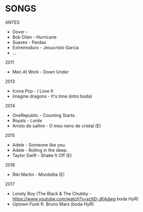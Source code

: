 SONGS
=====

ANTES
 * Dover -
 * Bob Dilan - Hurricane
 * Suaves - Pardao
 * Extremoduro - Jesucristo Garcia
 * ...

2011
 * Men At Work - Down Under

2013
 * Icona Pop - I Love It
 * Imagine dragons - It's time (intro boda)

2014
 * OneRepublic - Counting Starts.
 * Royals - Lorde
 * Arrolo de salitre -  O meu neno de cristal (E)

2015
 * Adele - Someone like you.
 * Adele - Rolling in the deep.
 * Taylor Swift - Shake It Off (E)

2016
 * Riki Martin - Mordidita (E)

2017
 * Lonely Boy (The Black & The Chubby - https://www.youtube.com/watch?v=xchD-JKAdwg boda HyR)
 * Uptown Funk ft. Bruno Mars (boda HyR)
